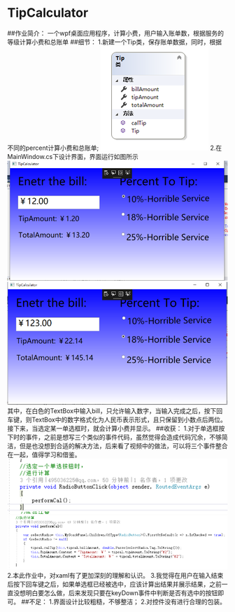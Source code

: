 # TipCalculator
##作业简介：
一个wpf桌面应用程序，计算小费，用户输入账单数，根据服务的等级计算小费和总账单
##细节：
1.新建一个Tip类，保存账单数据，同时，根据不同的percent计算小费和总账单;
![](image/Tip.png)
2.在MainWindow.cs下设计界面，界面运行如图所示
![](image/pic1.png)
![](image/pic2.png)
其中，在白色的TextBox中输入bill，只允许输入数字，当输入完成之后，按下回车键，则TextBox中的数字格式化为人民币表示形式，且只保留到小数点后两位。接下来，当选定某一单选框时，就会计算小费并显示。
##收获：
1.对于单选框按下时的事件，之前是想写三个类似的事件代码，虽然觉得会造成代码冗余，不够简洁，但是也没想到合适的解决方法，后来看了视频中的做法，可以将三个事件整合在一起，值得学习和借鉴。
![](image/pic3.png)
![](image/pic4.png)
2.本此作业中，对xaml有了更加深刻的理解和认识。
3.我觉得在用户在输入结束后按下回车键之后，如果单选框已经被选中，应该计算出结果并展示结果，之前一直没想明白要怎么做，后来发现只要在keyDown事件中判断是否有选中的按钮即可。
##不足：
1.界面设计比较粗糙，不够整洁；
2.对控件没有进行合理的包装。